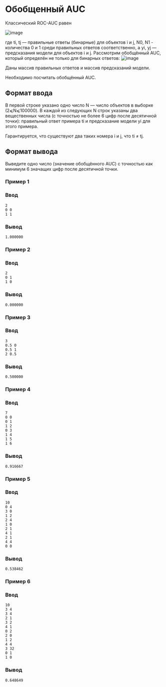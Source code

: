 # Обобщенный AUC

Классический ROC-AUC равен

![image](https://user-images.githubusercontent.com/101212758/235317801-67ad0131-6773-403a-9c57-ea635181c4b4.png)



где ti, tj — правильные ответы (бинарные) для объектов i и j, N0, N1 - количества 0 и 1 среди правильных ответов соответственно, а yi, yj — предсказания модели для объектов i и j. Рассмотрим обобщённый AUC, который определён не только для бинарных ответов:
![image](https://user-images.githubusercontent.com/101212758/235317809-af502e81-8303-4749-a453-702a992a55d5.png)


Даны массив правильных ответов и массив предсказаний модели.

Необходимо посчитать обобщённый AUC.

## Формат ввода
В первой строке указано одно число N — число объектов в выборке (2⩽N⩽100000). В каждой из следующих N строк указаны два вещественных числа (с точностью не более 6 цифр после десятичной точки): правильный ответ примера ti и предсказание модели yi для этого примера.

Гарантируется, что существуют два таких номера i и j, что ti ≠ tj.

## Формат вывода
Выведите одно число (значение обобщённого AUC) с точностью как минимум 6 значащих цифр после десятичной точки.

### Пример 1
### Ввод
```text
2
0 0
1 1
```

### Вывод
```text
1.000000
```

### Пример 2
### Ввод
```text
2
0 1
1 0
```

### Вывод
```text
0.000000
```

### Пример 3
### Ввод
```text
3
0.5 0
0.5 1
2 0.5
```

### Вывод
```text
0.500000
```

### Пример 4
### Ввод
```text
7
0 0
0 1
1 2
0 3
1 4
1 5
1 6
```

### Вывод
```text
0.916667
```

### Пример 5
### Ввод
```text
10
0 4
3 0
1 2
2 4
1 0
2 1
4 1
2 1
4 4
0 0
```

### Вывод
```text
0.538462
```

### Пример 6
### Ввод
```text
10
3 4
3 4
2 1
3 2
4 1
0 2
2 0
1 2
4 4
3 32
0 1
1 0
```

### Вывод
```text
0.648649
```

